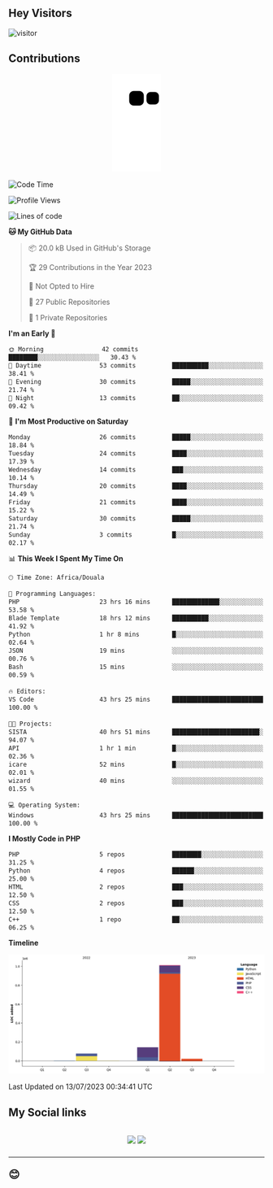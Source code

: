 ## Hey Visitors
![visitor](https://profile-counter.glitch.me/Fotsingboris/count.svg)

## Contributions
<p align="center">
  <img src="https://raw.githubusercontent.com/Fotsingboris/Fotsingboris/output/github-contribution-grid-snake.svg" />
</p>

<!--START_SECTION:waka-->
![Code Time](http://img.shields.io/badge/Code%20Time-414%20hrs%2046%20mins-blue)

![Profile Views](http://img.shields.io/badge/Profile%20Views-0-blue)

![Lines of code](https://img.shields.io/badge/From%20Hello%20World%20I%27ve%20Written-1.3%20million%20lines%20of%20code-blue)

**🐱 My GitHub Data** 

> 📦 20.0 kB Used in GitHub's Storage 
 > 
> 🏆 29 Contributions in the Year 2023
 > 
> 🚫 Not Opted to Hire
 > 
> 📜 27 Public Repositories 
 > 
> 🔑 1 Private Repositories 
 > 
**I'm an Early 🐤** 

```text
🌞 Morning                42 commits          ████████░░░░░░░░░░░░░░░░░   30.43 % 
🌆 Daytime                53 commits          ██████████░░░░░░░░░░░░░░░   38.41 % 
🌃 Evening                30 commits          █████░░░░░░░░░░░░░░░░░░░░   21.74 % 
🌙 Night                  13 commits          ██░░░░░░░░░░░░░░░░░░░░░░░   09.42 % 
```
📅 **I'm Most Productive on Saturday** 

```text
Monday                   26 commits          █████░░░░░░░░░░░░░░░░░░░░   18.84 % 
Tuesday                  24 commits          ████░░░░░░░░░░░░░░░░░░░░░   17.39 % 
Wednesday                14 commits          ███░░░░░░░░░░░░░░░░░░░░░░   10.14 % 
Thursday                 20 commits          ████░░░░░░░░░░░░░░░░░░░░░   14.49 % 
Friday                   21 commits          ████░░░░░░░░░░░░░░░░░░░░░   15.22 % 
Saturday                 30 commits          █████░░░░░░░░░░░░░░░░░░░░   21.74 % 
Sunday                   3 commits           █░░░░░░░░░░░░░░░░░░░░░░░░   02.17 % 
```


📊 **This Week I Spent My Time On** 

```text
🕑︎ Time Zone: Africa/Douala

💬 Programming Languages: 
PHP                      23 hrs 16 mins      █████████████░░░░░░░░░░░░   53.58 % 
Blade Template           18 hrs 12 mins      ██████████░░░░░░░░░░░░░░░   41.92 % 
Python                   1 hr 8 mins         █░░░░░░░░░░░░░░░░░░░░░░░░   02.64 % 
JSON                     19 mins             ░░░░░░░░░░░░░░░░░░░░░░░░░   00.76 % 
Bash                     15 mins             ░░░░░░░░░░░░░░░░░░░░░░░░░   00.59 % 

🔥 Editors: 
VS Code                  43 hrs 25 mins      █████████████████████████   100.00 % 

🐱‍💻 Projects: 
SISTA                    40 hrs 51 mins      ████████████████████████░   94.07 % 
API                      1 hr 1 min          █░░░░░░░░░░░░░░░░░░░░░░░░   02.36 % 
icare                    52 mins             █░░░░░░░░░░░░░░░░░░░░░░░░   02.01 % 
wizard                   40 mins             ░░░░░░░░░░░░░░░░░░░░░░░░░   01.55 % 

💻 Operating System: 
Windows                  43 hrs 25 mins      █████████████████████████   100.00 % 
```

**I Mostly Code in PHP** 

```text
PHP                      5 repos             ████████░░░░░░░░░░░░░░░░░   31.25 % 
Python                   4 repos             ██████░░░░░░░░░░░░░░░░░░░   25.00 % 
HTML                     2 repos             ███░░░░░░░░░░░░░░░░░░░░░░   12.50 % 
CSS                      2 repos             ███░░░░░░░░░░░░░░░░░░░░░░   12.50 % 
C++                      1 repo              ██░░░░░░░░░░░░░░░░░░░░░░░   06.25 % 
```



**Timeline**

![Lines of Code chart](https://raw.githubusercontent.com/Fotsingboris/Fotsingboris/main/assets/bar_graph.png)


 Last Updated on 13/07/2023 00:34:41 UTC
<!--END_SECTION:waka-->

<h2>My Social links <h2>
<p align="center">
   <a href="https://linkedin.com/in/Fotsingboris-Mathieu"><img src="https://img.shields.io/badge/linkedin-%230077B5.svg?style=for-the-badge&logo=linkedin&logoColor=white"></a>
   <a href="https://instagram.com/Fotsingboris"><img src="https://img.shields.io/badge/instagram-%23E4405F.svg?style=for-the-badge&logo=Instagram&logoColor=white"></a>
  </p>
<hr>
😊
